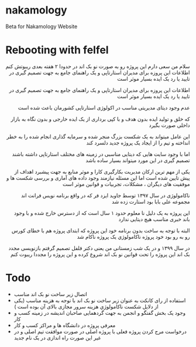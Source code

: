 # nakamology
Beta for Nakamology Website



# Rebooting with felfel 

<p dir="rtl">
سلام من سعی دارم این پروژه رو به صورت نو بک اند در حدودا ۲ هفته بعدی ریبوتش کنم
اطلاعات این پروزه برای مدیران استارتاپی و یک راهنمای جامع به جهت تصمیم گیری در تایید یا رد یک ایده بسیار موثر است 
</p>

<p dir="rtl">
اطلاعات این پروزه برای مدیران استارتاپی و یک راهنمای جامع به جهت تصمیم گیری در تایید یا رد یک ایده بسیار موثر است 
</p>
<p dir="rtl">
عدم وجود دیتای مدیریتی مناسب در اکولوژی استارتاپی کشورمان باعث شده است 
</p>
<p dir="rtl">
که خلق و تولید ایده بدون هدف و با کپی برداری از یک ایده خارجی و بدون نگاه به بازار داخلی صورت بگیرد 
</p>
<p dir="rtl">
این عامل میتواند به یک شکست بزرگ منجر شده و سرمایه گذاری انجام شده را به خطر انداخته و تیم را از ایجاد یک پروژه جدید دلسرد کند
</p>
<p dir="rtl">
اما با وجود سایت هایی که دیتایی مناسبی در زمینه های مختلف استارتاپی داشته باشند تصمیم گیری در این مورد میتواند بسیار ساده باشد 
</p>
<p dir="rtl">
یکی از مهم ترین ارکان مدیریت بکارگیری کارا و موثر منابع به جهت پیشبرد اهداف از پیش تایین شده است 
اما این مسئله نیازمند وجود داده های آماری و بررسی شکست ها و موفقیت های دیگران ، مشکلات، تجربیات و قوانین موثر است 
</p>
<p dir="rtl">
ناکامولوژی در سال ۱۳۹۷ توسط جاوید ایزد فر که در واقع برنامه نویس فرانت اند مجموعه علی بابا بود استارت زده شد
</p>
<p dir="rtl">
این پروژه به یک دلیل نا معلوم حدود ۱ سال است که از دسترس خارج شده و با وجود باند خبری مناسب هیچ دیتایی ندارد 
</p>
<p dir="rtl">
البته  با توجه به ساخت بدون برنامه خود این پروژه که ابتدای پروژه هم با خطای کورس رو به رو بود خود پروژه ناکامولوژي یک پروژه ناکام شد 
</p>
<p dir="rtl">
در سال ۱۳۹۹ و در یک شب زمستانی من یعنی دکتر فلفل تصمیم گرفتم بازنویسی مجدد بک اند این پروژه را تحت قوانین نو بک اند شروع کرده 
و این پروژه را مجددا ریبوت کنم
</p>


# Todo 

* اتصال زیر ساخت نو بک اند مناسب
*  استفاده از رای کانکت به عنوان زیر ساخت نو بک اند با توجه به هزینه مناسب (یکی از دلایل شکست ناکامولوژي هزینه سرور مجازی بالای آن بوده است )
* وجود یک بخش گفتگو و انجمن به جهت گردهمایی صاحبان اندیشه در زمینه کسب و کار
* معرفی پروژه در دانشگاه ها و مراکز کسب و کار
*  درخواست مرج کردن پروژه فعلی با پروژه اصلی در صورت موافقت تیم اصلی و در غیر این صورت راه اندازی در یک نام جدید



